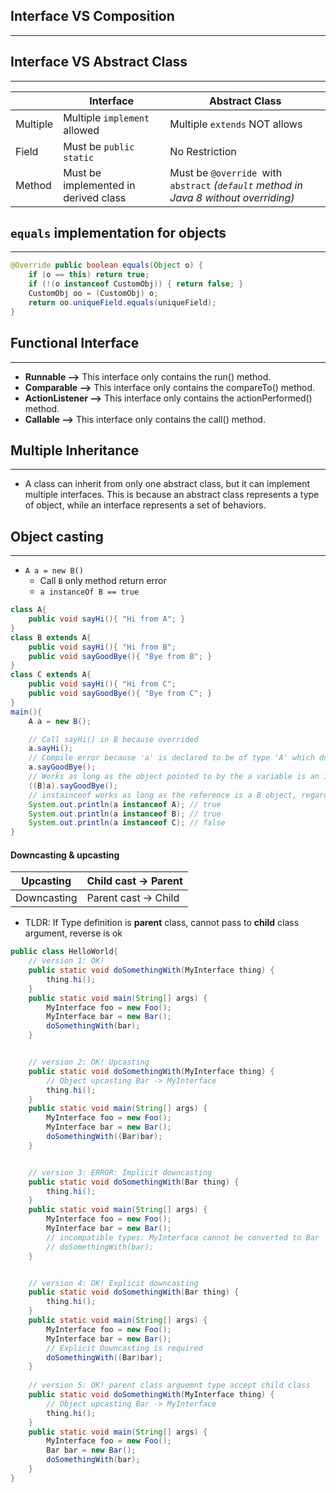 ## Interface VS Composition 
---


## Interface VS Abstract Class
---

|          | Interface                            | Abstract Class                                                                        |
| -------- | ------------------------------------ | ------------------------------------------------------------------------------------- |
| Multiple | Multiple `implement` allowed         | Multiple `extends` NOT allows                                                         |
| Field    | Must be `public static`              | No Restriction                                                                        |
| Method   | Must be implemented in derived class | Must be `@override `with `abstract` *(`default` method in Java 8 without overriding)* |


## `equals` implementation for objects
---
```java
@Override public boolean equals(Object o) { 
	if (o == this) return true; 
	if (!(o instanceof CustomObj)) { return false; } 
	CustomObj oo = (CustomObj) o; 
	return oo.uniqueField.equals(uniqueField); 
}
```
## Functional Interface
---
- **Runnable –>** This interface only contains the run() method.
- **Comparable –>** This interface only contains the compareTo() method.
- **ActionListener –>** This interface only contains the actionPerformed() method.
- **Callable –>** This interface only contains the call() method.


## Multiple Inheritance
---
- A class can inherit from only one abstract class, but it can implement multiple interfaces. This is because an abstract class represents a type of object, while an interface represents a set of behaviors.
## Object casting
---
- `A a = new B()`
	- Call `B` only method return error
	- `a instanceOf B == true`

```java
class A{
    public void sayHi(){ "Hi from A"; }
}
class B extends A{
    public void sayHi(){ "Hi from B"; 
    public void sayGoodBye(){ "Bye from B"; }
}
class C extends A{
    public void sayHi(){ "Hi from C"; 
    public void sayGoodBye(){ "Bye from C"; }
}
main(){
	A a = new B();

	// Call sayHi() in B because overrided
	a.sayHi(); 
	// Compile error because 'a' is declared to be of type 'A' which doesn't have the
	a.sayGoodBye(); 
	// Works as long as the object pointed to by the a variable is an instanceof B. This is
	((B)a).sayGoodBye();
	// instainceof works as long as the reference is a B object, regardsless of the type defintiion
	System.out.println(a instanceof A); // true  
	System.out.println(a instanceof B); // true
	System.out.println(a instanceof C); // false  
}
```

#### Downcasting & upcasting

| Upcasting   | Child cast -> Parent |
| ----------- | -------------------- |
| Downcasting | Parent cast -> Child 

- TLDR: If Type definition is **parent** class, cannot pass to **child** class argument, reverse is ok

```java
public class HelloWorld{
	// version 1: OK!
    public static void doSomethingWith(MyInterface thing) {
        thing.hi();
    }
    public static void main(String[] args) {
        MyInterface foo = new Foo();
        MyInterface bar = new Bar();
        doSomethingWith(bar);
    }


	// version 2: OK! Upcasting
    public static void doSomethingWith(MyInterface thing) {
	    // Object upcasting Bar -> MyInterface
        thing.hi();
    }
    public static void main(String[] args) {
        MyInterface foo = new Foo();
        MyInterface bar = new Bar();
        doSomethingWith((Bar)bar);
    }


	// version 3: ERROR: Implicit downcasting 
    public static void doSomethingWith(Bar thing) {
        thing.hi();
    }
    public static void main(String[] args) {
        MyInterface foo = new Foo();
        MyInterface bar = new Bar();
        // incompatible types: MyInterface cannot be converted to Bar
        // doSomethingWith(bar);
    }


	// version 4: OK! Explicit downcasting 
    public static void doSomethingWith(Bar thing) {
        thing.hi();
    }
    public static void main(String[] args) {
        MyInterface foo = new Foo();
        MyInterface bar = new Bar();
        // Explicit Downcasting is required
        doSomethingWith((Bar)bar);
    }
    
	// version 5: OK! parent class arguemnt type accept child class 
	public static void doSomethingWith(MyInterface thing) {  
	    // Object upcasting Bar -> MyInterface  
	    thing.hi();  
	}  
	public static void main(String[] args) {  
	    MyInterface foo = new Foo();  
	    Bar bar = new Bar();  
	    doSomethingWith(bar);  
	}
}
```
